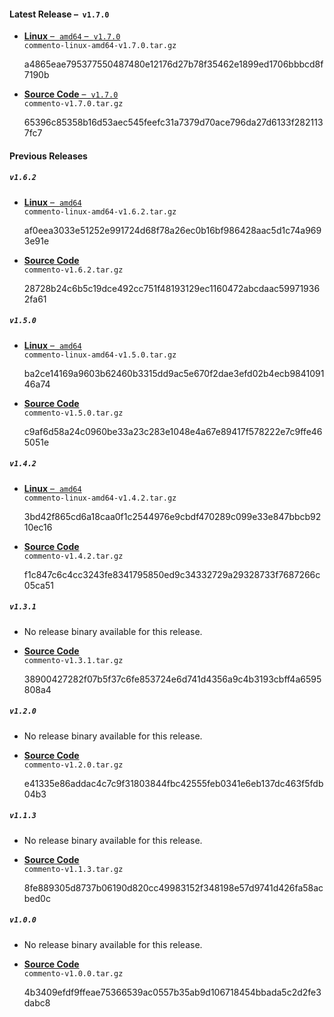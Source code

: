 #### Latest Release &ndash;&nbsp; `v1.7.0`

 - [**Linux** &ndash;&nbsp; `amd64` &ndash;&nbsp; `v1.7.0`](https://commento-release.s3.amazonaws.com/commento-linux-amd64-v1.7.0.tar.gz)  
   `commento-linux-amd64-v1.7.0.tar.gz`  
   <p class="sha">a4865eae795377550487480e12176d27b78f35462e1899ed1706bbbcd8f7190b</p>

 - [**Source Code** &ndash;&nbsp; `v1.7.0`](https://gitlab.com/commento/commento/-/archive/v1.7.0/commento-v1.7.0.tar.gz)  
   `commento-v1.7.0.tar.gz`  
   <p class="sha">65396c85358b16d53aec545feefc31a7379d70ace796da27d6133f2821137fc7</p>

#### Previous Releases

##### `v1.6.2`

 - [**Linux** &ndash;&nbsp; `amd64`](https://commento-release.s3.amazonaws.com/commento-linux-amd64-v1.6.2.tar.gz)  
   `commento-linux-amd64-v1.6.2.tar.gz`  
   <p class="sha">af0eea3033e51252e991724d68f78a26ec0b16bf986428aac5d1c74a9693e91e</p>

 - [**Source Code**](https://gitlab.com/commento/commento/-/archive/v1.6.2/commento-v1.6.2.tar.gz)  
   `commento-v1.6.2.tar.gz`  
   <p class="sha">28728b24c6b5c19dce492cc751f48193129ec1160472abcdaac599719362fa61</p>

##### `v1.5.0`

 - [**Linux** &ndash;&nbsp; `amd64`](https://commento-release.s3.amazonaws.com/commento-linux-amd64-v1.5.0.tar.gz)  
   `commento-linux-amd64-v1.5.0.tar.gz`  
   <p class="sha">ba2ce14169a9603b62460b3315dd9ac5e670f2dae3efd02b4ecb984109146a74</p>

 - [**Source Code**](https://gitlab.com/commento/commento/-/archive/v1.5.0/commento-v1.5.0.tar.gz)  
   `commento-v1.5.0.tar.gz`  
   <p class="sha">c9af6d58a24c0960be33a23c283e1048e4a67e89417f578222e7c9ffe465051e</p>

##### `v1.4.2`

 - [**Linux** &ndash;&nbsp; `amd64`](https://commento-release.s3.amazonaws.com/commento-linux-amd64-v1.4.2.tar.gz)  
   `commento-linux-amd64-v1.4.2.tar.gz`  
   <p class="sha">3bd42f865cd6a18caa0f1c2544976e9cbdf470289c099e33e847bbcb9210ec16</p>

 - [**Source Code**](https://gitlab.com/commento/commento/-/archive/v1.4.2/commento-v1.4.2.tar.gz)  
   `commento-v1.4.2.tar.gz`  
   <p class="sha">f1c847c6c4cc3243fe8341795850ed9c34332729a29328733f7687266c05ca51</p>

##### `v1.3.1`

 - No release binary available for this release.

 - [**Source Code**](https://gitlab.com/commento/commento/-/archive/v1.3.1/commento-v1.3.1.tar.gz)  
   `commento-v1.3.1.tar.gz`  
   <p class="sha">38900427282f07b5f37c6fe853724e6d741d4356a9c4b3193cbff4a6595808a4</p>

##### `v1.2.0`

 - No release binary available for this release.

 - [**Source Code**](https://gitlab.com/commento/commento/-/archive/v1.2.0/commento-v1.2.0.tar.gz)  
   `commento-v1.2.0.tar.gz`  
   <p class="sha">e41335e86addac4c7c9f31803844fbc42555feb0341e6eb137dc463f5fdb04b3</p>

##### `v1.1.3`

 - No release binary available for this release.

 - [**Source Code**](https://gitlab.com/commento/commento/-/archive/v1.1.3/commento-v1.1.3.tar.gz)  
   `commento-v1.1.3.tar.gz`  
   <p class="sha">8fe889305d8737b06190d820cc49983152f348198e57d9741d426fa58acbed0c</p>

##### `v1.0.0`

 - No release binary available for this release.

 - [**Source Code**](https://gitlab.com/commento/commento/-/archive/v1.0.0/commento-v1.0.0.tar.gz)  
   `commento-v1.0.0.tar.gz`  
   <p class="sha">4b3409efdf9ffeae75366539ac0557b35ab9d106718454bbada5c2d2fe3dabc8</p>

